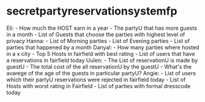 # secretpartyreservationsystemfp

Eli:
    - How much the HOST earn in a year
    - The partyU that has more guests in a month
    - List of Guests that choose the parties with highest level of privacy 
Hanna:
    - List of Morning parties
    - List of Evening parties
    - List of parties that happened by a month
Danyal:
    - How many parties where hosted in a x city
    - Top 5 Hosts in fairfield with best rating
    - List of users that have a reservations in fairfield today
Uulen:
    - The List of reservationU is made by guestU
    - The total cost of the all reservationU by the guestU
    - What's the avarege of the age of the guests in particular partyU?
Angie:
    - List of users which their partyU reservations were rejected in fairfield today 
    - List of Hosts with worst rating in Fairfield
    - List of parties with formal dresscode today  